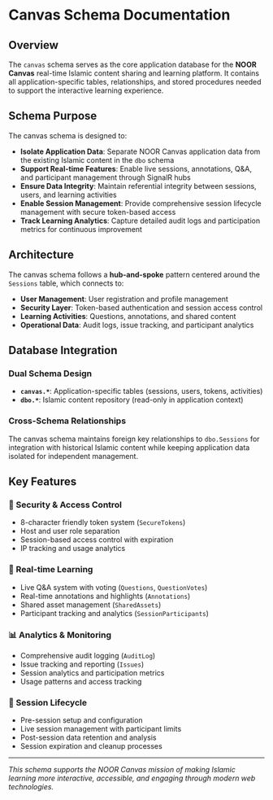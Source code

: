# Canvas Schema Documentation

## Overview

The `canvas` schema serves as the core application database for the **NOOR Canvas** real-time Islamic content sharing and learning platform. It contains all application-specific tables, relationships, and stored procedures needed to support the interactive learning experience.

## Schema Purpose

The canvas schema is designed to:
- **Isolate Application Data**: Separate NOOR Canvas application data from the existing Islamic content in the `dbo` schema
- **Support Real-time Features**: Enable live sessions, annotations, Q&A, and participant management through SignalR hubs
- **Ensure Data Integrity**: Maintain referential integrity between sessions, users, and learning activities
- **Enable Session Management**: Provide comprehensive session lifecycle management with secure token-based access
- **Track Learning Analytics**: Capture detailed audit logs and participation metrics for continuous improvement

## Architecture

The canvas schema follows a **hub-and-spoke** pattern centered around the `Sessions` table, which connects to:
- **User Management**: User registration and profile management
- **Security Layer**: Token-based authentication and session access control  
- **Learning Activities**: Questions, annotations, and shared content
- **Operational Data**: Audit logs, issue tracking, and participant analytics

## Database Integration

### Dual Schema Design
- **`canvas.*`**: Application-specific tables (sessions, users, tokens, activities)
- **`dbo.*`**: Islamic content repository (read-only in application context)

### Cross-Schema Relationships
The canvas schema maintains foreign key relationships to `dbo.Sessions` for integration with historical Islamic content while keeping application data isolated for independent management.

## Key Features

### 🔐 Security & Access Control
- 8-character friendly token system (`SecureTokens`)
- Host and user role separation
- Session-based access control with expiration
- IP tracking and usage analytics

### 🎯 Real-time Learning
- Live Q&A system with voting (`Questions`, `QuestionVotes`)
- Real-time annotations and highlights (`Annotations`)
- Shared asset management (`SharedAssets`)
- Participant tracking and analytics (`SessionParticipants`)

### 📊 Analytics & Monitoring  
- Comprehensive audit logging (`AuditLog`)
- Issue tracking and reporting (`Issues`)
- Session analytics and participation metrics
- Usage patterns and access tracking

### 🔄 Session Lifecycle
- Pre-session setup and configuration
- Live session management with participant limits
- Post-session data retention and analysis
- Session expiration and cleanup processes

---

*This schema supports the NOOR Canvas mission of making Islamic learning more interactive, accessible, and engaging through modern web technologies.*